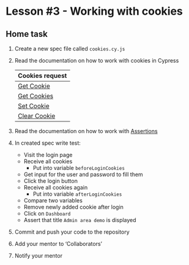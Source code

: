 # Lesson #3 - Working with cookies

## Home task

1. Create a new spec file called `cookies.cy.js`
2. Read the documentation on how to work with cookies in Cypress

   | Cookies request                                                  |
   |------------------------------------------------------------------|
   | [Get Cookie](https://docs.cypress.io/api/commands/getcookie)     |
   | [Get Cookies](https://docs.cypress.io/api/commands/getcookies)   |
   | [Set Cookie](https://docs.cypress.io/api/commands/setcookie)     |
   | [Clear Cookie](https://docs.cypress.io/api/commands/clearcookie) |
3. Read the documentation on how to work with [Assertions](https://docs.cypress.io/guides/references/assertions)
4. In created spec write test:
   * Visit the login page
   * Receive all cookies
     * Put into variable `beforeLoginCookies`
   * Get input for the user and password to fill them
   * Click the login button
   * Receive all cookies again
     * Put into variable `afterLoginCookies`
   * Compare two variables
   * Remove newly added cookie after login
   * Click on `Dashboard`
   * Assert that title `Admin area demo` is displayed
5. Commit and push your code to the repository
6. Add your mentor to ‘Collaborators’
7. Notify your mentor
